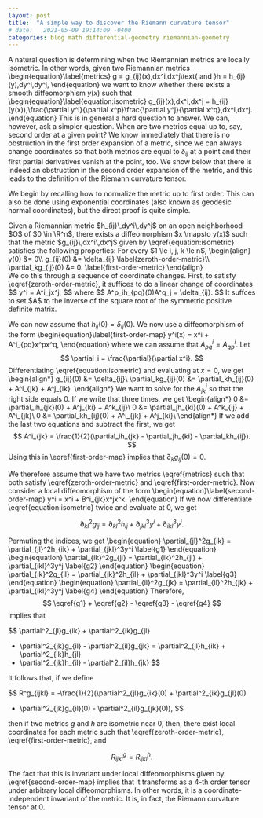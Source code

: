 ```yaml
---
layout: post
title:  "A simple way to discover the Riemann curvature tensor"
# date:   2021-05-09 19:14:09 -0400
categories: blog math differential-geometry riemannian-geometry
---
```

$\newcommand{\R}{\mathbb{R}}$
A natural question is determining when two Riemannian metrics are locally isometric. In other words, given two Riemannian metrics
\begin{equation}\label{metrics}
  g = g_{ij}(x)\,dx^i\,dx^j\text{ and }h = h_{ij}(y)\,dy^i\,dy^j,
\end{equation}
we want to know whether there exists a smooth diffeomorphism $y(x)$ such that
\begin{equation}\label{equation:isometric}
 g_{ij}(x)\,dx^i\,dx^j =  h_{ij}(y(x))\,\frac{\partial y^i}{\partial x^p}\frac{\partial y^j}{\partial x^q}\,dx^i\,dx^j.
\end{equation}
This is in general a hard question to answer. We can, however, ask a simpler question. When are two metrics equal up to, say, second order at a given point? We know immediately that there is no obstruction in the first order expansion of a metric, since we can always change coordinates so that both metrics are equal to $\delta_{ij}$ at a point and their first partial derivatives vanish at the point, too. We show below that there is indeed an obstruction in the second order expansion of the metric, and this leads to the definition of the Riemann curvature tensor.

We begin by recalling how to normalize the metric up to first order. This can also be done using exponential coordinates (also known as geodesic normal coordinates), but the direct proof is quite simple.

<div class="lemma">
  Given a Riemannian metric $h_{ij}\,dy^i\,dy^j$ on an open neighborhood $O$ of $0 \in \R^n$, there exists a diffeomorphism $x \mapsto y(x)$ such that the metric $g_{ij}\,dx^i\,dx^j$ given by \eqref{equation:isometric} satisfies the following properties: For every $1 \le i, j, k \le n$,
  \begin{align}
    y(0) &= 0\\
    g_{ij}(0) &= \delta_{ij} \label{zeroth-order-metric}\\
    \partial_kg_{ij}(0) &= 0. \label{first-order-metric}
  \end{align}
</div>

<div class="proof">
  We do this through a sequence of coordinate changes. First, to satisfy \eqref{zeroth-order-metric}, it suffices to do a linear change of coordinates
  $$
    y^i =  A^i_jx^j,
  $$
  where
  $$
    A^p_ih_{pq}(0)A^q_j = \delta_{ij}.
  $$
  It suffces to set $A$ to the inverse of the square root of the symmetric positive definite matrix.

  We can now assume that $h_{ij}(0) = \delta_{ij}(0)$. We now use a diffeomorphism of the form
\begin{equation}\label{first-order-map}
    y^i(x) = x^i  + A^i_{pq}x^px^q,
\end{equation}
  where we can assume that $A^i_{pq} = A^i_{qp}$.
  Let
  $$
    \partial_i = \frac{\partial}{\partial x^i}.
  $$
  Differentiating \eqref{equation:isometric} and evaluating at $x = 0$, we get
  \begin{align*}
    g_{ij}(0) &= \delta_{ij}\\
    \partial_kg_{ij}(0) &= \partial_kh_{ij}(0) + A^i_{jk} + A^j_{ik}.
  \end{align*}
  We want to solve for the $A^i_{jk}$ so that the right side equals $0$. If we write that three times, we get
  \begin{align*}
    0 &= \partial_ih_{jk}(0) + A^j_{ki} + A^k_{ij}\\
    0 &= \partial_jh_{ki}(0) + A^k_{ij} + A^i_{jk}\\
    0 &= \partial_kh_{ij}(0) + A^i_{jk} + A^j_{ki}\\
  \end{align*}
  If we add the last two equations and subtract the first, we get
  $$
    A^i_{jk} = \frac{1}{2}(\partial_ih_{jk} - \partial_jh_{ki} - \partial_kh_{ij}).
  $$
  Using this in \eqref{first-order-map} implies that $\partial_kg_{ij}(0) = 0$.
</div>

We therefore assume that we have two metrics \eqref{metrics} such that both satisfy \eqref{zeroth-order-metric} and \eqref{first-order-metric}.
Now consider a local diffeomorphism of the form
\begin{equation}\label{second-order-map}
  y^i = x^i + B^i_{jk}x^jx^k.
\end{equation}
If we now differentiate \eqref{equation:isometric} twice and evaluate at $0$, we get

$$
\partial_{kl}^2g_{ij}
  = \partial_{kl}^2h_{ij}
    + \partial_{jkl}^3y^i + \partial_{ikl}^3y^j.
$$

Permuting the indices, we get
\begin{equation}
  \partial_{jl}^2g_{ik} = \partial_{jl}^2h_{ik} + \partial_{jkl}^3y^i \label{g1}
\end{equation}
\begin{equation}
  \partial_{ik}^2g_{jl} = \partial_{ik}^2h_{jl} + \partial_{ikl}^3y^j \label{g2}
\end{equation}
\begin{equation}
  \partial_{jk}^2g_{il} = \partial_{jk}^2h_{il} + \partial_{jkl}^3y^i \label{g3}
\end{equation}
\begin{equation}
  \partial_{il}^2g_{jk} = \partial_{il}^2h_{jk} + \partial_{ikl}^3y^j \label{g4}
\end{equation}
Therefore,
$$
  \eqref{g1} + \eqref{g2} - \eqref{g3} - \eqref{g4}
$$
implies that

$$
  \partial^2_{jl}g_{ik} + \partial^2_{ik}g_{jl}
  - \partial^2_{jk}g_{il} - \partial^2_{il}g_{jk}
  =
  \partial^2_{jl}h_{ik} + \partial^2_{ik}h_{jl}
  - \partial^2_{jk}h_{il} - \partial^2_{il}h_{jk}
$$

It follows that, if we define

$$
  R^g_{ijkl} = -\frac{1}{2}(\partial^2_{jl}g_{ik}(0) + \partial^2_{ik}g_{jl}(0)
  - \partial^2_{jk}g_{il}(0) - \partial^2_{il}g_{jk}(0)),
$$

then if two metrics $g$ and $h$ are isometric near $0$, then, there exist local coordinates for each metric such that \eqref{zeroth-order-metric}, \eqref{first-order-metric}, and

$$
  R^g_{ijkl} = R^h_{ijkl}.
$$

The fact that this is invariant under local diffeomorphisms given by \eqref{second-order-map} implies that it transforms as a $4$-th order tensor under arbitrary local diffeomorphisms. In other words, it is a coordinate-independent invariant of the metric. It is, in fact, the Riemann curvature tensor at $0$.